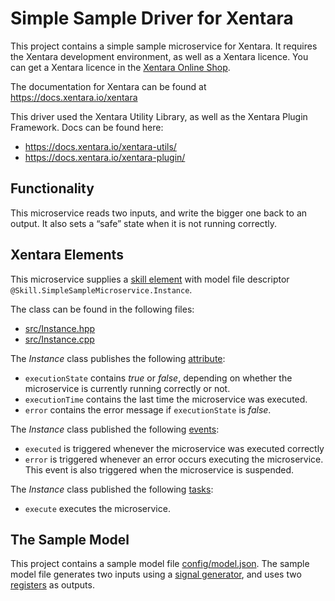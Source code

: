 # Simple Sample Driver for Xentara
This project contains a simple sample microservice for Xentara. It requires the Xentara development environment, as well as a Xentara licence. You can get a Xentara licence in the [Xentara Online Shop](https://www.xentara.io/product/xentara-for-industrial-automation/).

The documentation for Xentara can be found at https://docs.xentara.io/xentara

This driver used the Xentara Utility Library, as well as the Xentara Plugin Framework. Docs can be found here:

- https://docs.xentara.io/xentara-utils/
- https://docs.xentara.io/xentara-plugin/

## Functionality
This microservice reads two inputs, and write the bigger one back to an output. It also sets a “safe” state when
it is not running correctly.

## Xentara Elements
This microservice supplies a [skill element](https://docs.xentara.io/xentara/xentara_skills.html#xentara_skill_elements) with model file descriptor
`@Skill.SimpleSampleMicroservice.Instance`.

The class can be found in the following files:

- [src/Instance.hpp](src/Instance.hpp)
- [src/Instance.cpp](src/Instance.cpp)

The *Instance* class publishes the following [attribute](https://docs.xentara.io/xentara/xentara_element_members.html#xentara_attributes):

- `executionState` contains *true* or *false*, depending on whether the microservice is currently running correctly or not.
- `executionTime` contains the last time the microservice was executed.
- `error` contains the error message if `executionState` is *false*.

The *Instance* class published the following [events](https://docs.xentara.io/xentara/xentara_element_members.html#xentara_events):

- `executed` is triggered whenever the microservice was executed correctly
- `error` is triggered whenever an error occurs executing the microservice. This event is also triggered when the microservice is suspended.

The *Instance* class published the following [tasks](https://docs.xentara.io/xentara/xentara_element_members.html#xentara_tasks):

- `execute` executes the microservice.

## The Sample Model
This project contains a sample model file [config/model.json](config/model.json). The sample model file generates two inputs
using a [signal generator](https://docs.xentara.io/xentara/xentara_signal_generator.html), and uses two
[registers](https://docs.xentara.io/xentara/xentara_signal_flow.html#xentara_signal_flow_registers) as outputs.
